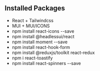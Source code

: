 ## Installed Packages
* React + Tailwindcss
* MUI + MUI/ICONS
* npm install react-icons --save
* npm install @headlessui/react
* npm install moment --save
* npm install react-hook-form
* npm install @reduxjs/toolkit react-redux
* npm i react-toastify
* npm install react-spinners --save
